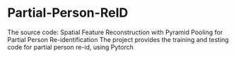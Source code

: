 # Partial-Person-ReID

The source code: Spatial Feature Reconstruction with Pyramid Pooling for Partial Person Re-identification
The project provides the training and testing code for partial person re-id, using Pytorch
